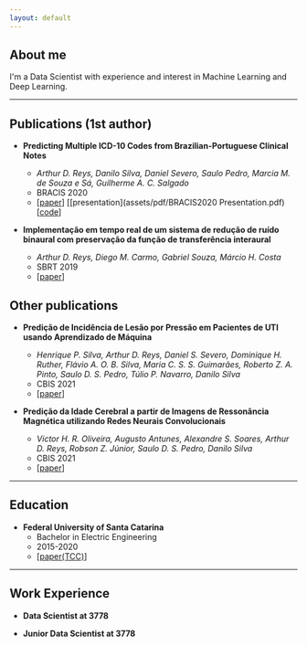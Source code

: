 ```yaml
---
layout: default
---
```



## About me

I'm a Data Scientist with experience and interest in Machine Learning and Deep Learning.



---

## Publications (1st author)

- **Predicting Multiple ICD-10 Codes from Brazilian-Portuguese Clinical Notes**
    - *Arthur D. Reys, Danilo Silva, Daniel Severo, Saulo Pedro, Marcia M. de Souza e Sá, Guilherme A. C. Salgado*<br/>
    - BRACIS 2020
    - [[paper](https://arxiv.org/abs/2008.01515)] [[presentation](assets/pdf/BRACIS2020 Presentation.pdf) [[code](https://github.com/3778/icd-prediction-mimic)]



- **Implementação em tempo real de um sistema de redução de ruído binaural com preservação da função de transferência interaural**
    - *Arthur D. Reys, Diego M. Carmo, Gabriel Souza, Márcio H. Costa*
    - SBRT 2019
    - [[paper](assets/pdf/sbrt2019.pdf)]

## Other publications

- **Predição de Incidência de Lesão por Pressão em Pacientes de UTI usando Aprendizado de Máquina**
    - *Henrique P. Silva, Arthur D. Reys, Daniel S. Severo, Dominique H. Ruther, Flávio A. O. B. Silva, Maria C. S. S. Guimarães, Roberto Z. A. Pinto, Saulo D. S. Pedro, Túlio P. Navarro, Danilo Silva*
    - CBIS 2021
    - [[paper](https://arxiv.org/abs/2112.13687)]

- **Predição da Idade Cerebral a partir de Imagens de Ressonância Magnética utilizando Redes Neurais Convolucionais**
    - *Victor H. R. Oliveira, Augusto Antunes, Alexandre S. Soares, Arthur D. Reys, Robson Z. Júnior, Saulo D. S. Pedro, Danilo Silva*
    - CBIS 2021
    - [[paper](https://arxiv.org/abs/2112.12609)]

---

## Education

- **Federal University of Santa Catarina**
    - Bachelor in Electric Engineering
    - 2015-2020
    - [[paper(TCC)](https://arxiv.org/abs/2008.01515)]

---

## Work Experience

- **Data Scientist at 3778**

- **Junior Data Scientist at 3778**

